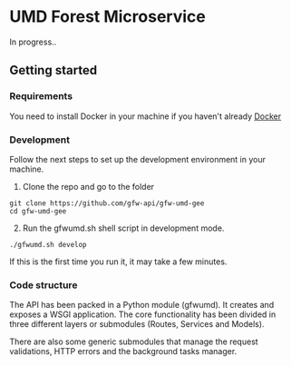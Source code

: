 # UMD Forest Microservice

In progress..

## Getting started

### Requirements

You need to install Docker in your machine if you haven't already [Docker](https://www.docker.com/)

### Development

Follow the next steps to set up the development environment in your machine.

1. Clone the repo and go to the folder

```ssh
git clone https://github.com/gfw-api/gfw-umd-gee
cd gfw-umd-gee
```

2. Run the gfwumd.sh shell script in development mode.

```ssh
./gfwumd.sh develop
```

If this is the first time you run it, it may take a few minutes.

### Code structure

The API has been packed in a Python module (gfwumd). It creates and exposes a WSGI application. The core functionality
has been divided in three different layers or submodules (Routes, Services and Models).

There are also some generic submodules that manage the request validations, HTTP errors and the background tasks manager.
